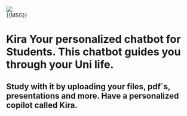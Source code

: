 <div class="chat-message bot">
    <div class="avatar">
        <img src="https://i.ibb.co/CV07hkZ/3d-augmented-graphical-elements-pertaining-female-ai-chatbot-553012-30696.png">
    </div>
    <div class="message">{{MSG}}</div>
</div>

# Kira Your personalized chatbot for Students. This chatbot guides you through your Uni life. 

## Study with it by uploading your files, pdf´s, presentations and more. Have a personalized copilot called Kira. 

